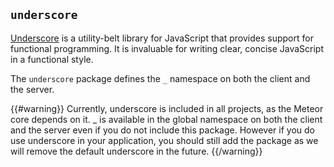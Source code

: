 ## `underscore`

[Underscore](http://underscorejs.org/) is a utility-belt library for
JavaScript that provides support for functional programming. It is
invaluable for writing clear, concise JavaScript in a functional style.

The `underscore` package defines the `_` namespace on both the client
and the server.


{{#warning}}
Currently, underscore is included in all projects, as the Meteor
core depends on it. _ is available in the global namespace on both the
client and the server even if you do not include this package. However
if you do use underscore in your application, you should still add the
package as we will remove the default underscore in the future.
{{/warning}}
